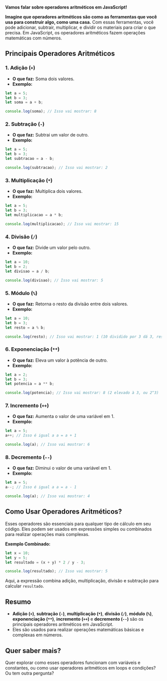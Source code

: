 **Vamos falar sobre operadores aritméticos em JavaScript!**

**Imagine que operadores aritméticos são como as ferramentas que você usa para construir algo, como uma casa.** Com essas ferramentas, você pode adicionar, subtrair, multiplicar, e dividir os materiais para criar o que precisa. Em JavaScript, os operadores aritméticos fazem operações matemáticas com números.

## Principais Operadores Aritméticos

### 1. **Adição (`+`)**

- **O que faz:** Soma dois valores.
- **Exemplo:**

```javascript
let a = 5;
let b = 3;
let soma = a + b;

console.log(soma); // Isso vai mostrar: 8
```

### 2. **Subtração (`-`)**

- **O que faz:** Subtrai um valor de outro.
- **Exemplo:**

```javascript
let a = 5;
let b = 3;
let subtracao = a - b;

console.log(subtracao); // Isso vai mostrar: 2
```

### 3. **Multiplicação (`*`)**

- **O que faz:** Multiplica dois valores.
- **Exemplo:**

```javascript
let a = 5;
let b = 3;
let multiplicacao = a * b;

console.log(multiplicacao); // Isso vai mostrar: 15
```

### 4. **Divisão (`/`)**

- **O que faz:** Divide um valor pelo outro.
- **Exemplo:**

```javascript
let a = 10;
let b = 2;
let divisao = a / b;

console.log(divisao); // Isso vai mostrar: 5
```

### 5. **Módulo (`%`)**

- **O que faz:** Retorna o resto da divisão entre dois valores.
- **Exemplo:**

```javascript
let a = 10;
let b = 3;
let resto = a % b;

console.log(resto); // Isso vai mostrar: 1 (10 dividido por 3 dá 3, resto 1)
```

### 6. **Exponenciação (`**`)**

- **O que faz:** Eleva um valor à potência de outro.
- **Exemplo:**

```javascript
let a = 2;
let b = 3;
let potencia = a ** b;

console.log(potencia); // Isso vai mostrar: 8 (2 elevado à 3, ou 2^3)
```

### 7. **Incremento (`++`)**

- **O que faz:** Aumenta o valor de uma variável em 1.
- **Exemplo:**

```javascript
let a = 5;
a++; // Isso é igual a a = a + 1

console.log(a); // Isso vai mostrar: 6
```

### 8. **Decremento (`--`)**

- **O que faz:** Diminui o valor de uma variável em 1.
- **Exemplo:**

```javascript
let a = 5;
a--; // Isso é igual a a = a - 1

console.log(a); // Isso vai mostrar: 4
```

## Como Usar Operadores Aritméticos?

Esses operadores são essenciais para qualquer tipo de cálculo em seu código. Eles podem ser usados em expressões simples ou combinados para realizar operações mais complexas.

**Exemplo Combinado:**

```javascript
let x = 10;
let y = 5;
let resultado = (x + y) * 2 / y - 3;

console.log(resultado); // Isso vai mostrar: 5
```

Aqui, a expressão combina adição, multiplicação, divisão e subtração para calcular `resultado`.

## Resumo

- **Adição (`+`)**, **subtração (`-`)**, **multiplicação (`*`)**, **divisão (`/`)**, **módulo (`%`)**, **exponenciação (`**`)**, **incremento (`++`)** e **decremento (`--`)** são os principais operadores aritméticos em JavaScript.
- Eles são usados para realizar operações matemáticas básicas e complexas em números.

## Quer saber mais?

Quer explorar como esses operadores funcionam com variáveis e constantes, ou como usar operadores aritméticos em loops e condições? Ou tem outra pergunta?
